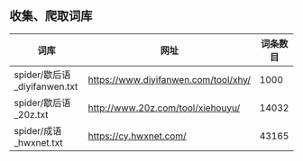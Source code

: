 ## 收集、爬取词库

| 词库                          | 网址                                 | 词条数目 |
| ----------------------------- | ------------------------------------ | -------- |
| spider/歇后语\_diyifanwen.txt | https://www.diyifanwen.com/tool/xhy/ | 1000     |
| spider/歇后语\_20z.txt        | http://www.20z.com/tool/xiehouyu/    | 14032    |
| spider/成语\_hwxnet.txt       | https://cy.hwxnet.com/               | 43165    |
